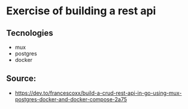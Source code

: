 # Exercise of building a rest api

## Tecnologies
- mux
- postgres
- docker

## Source:
- https://dev.to/francescoxx/build-a-crud-rest-api-in-go-using-mux-postgres-docker-and-docker-compose-2a75

